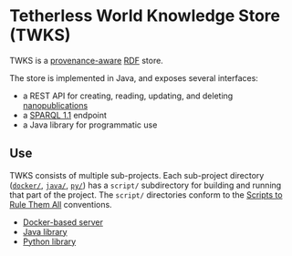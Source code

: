 # Tetherless World Knowledge Store (TWKS)

TWKS is a [provenance-aware](https://www.w3.org/TR/prov-o/) [RDF](https://www.w3.org/RDF/) store.

The store is implemented in Java, and exposes several interfaces:
* a REST API for creating, reading, updating, and deleting [nanopublications](http://nanopub.org)
* a [SPARQL 1.1](https://www.w3.org/TR/sparql11-protocol/) endpoint
* a Java library for programmatic use

## Use

TWKS consists of multiple sub-projects. Each sub-project directory ([`docker/`](docker/README.md), [`java/`](java/README.md), [`py/`](py/README.md)) has a `script/` subdirectory for building and running that part of the project. The `script/` directories conform to the [Scripts to Rule Them All](https://github.com/github/scripts-to-rule-them-all) conventions.

* [Docker-based server](docker/script/)
* [Java library](java/script/)
* [Python library](py/script/)
